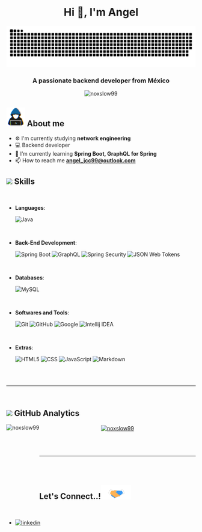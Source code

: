 <h1 align="center">Hi 👋, I'm Angel</h1>

<!--- snake -->
<div align="center">
  <img  src="https://github.com/1999AZZAR/1999AZZAR/blob/readme/resources/img/grid-snake.svg"
       alt="snake" /></a>
</div>

<h3 align="center">A passionate backend developer from México</h3>

<p align="center"> <img src="https://komarev.com/ghpvc/?username=noxslow99&label=Profile%20views&color=0e75b6&style=flat" alt="noxslow99" /> </p>

## <picture><img src = "https://github.com/0xAbdulKhalid/0xAbdulKhalid/raw/main/assets/mdImages/about_me.gif" width = 50px></picture> **About me**

- ⚙️ I'm currently studying **network engineering**
- 💻 Backend developer
- 🌱 I’m currently learning **Spring Boot, GraphQL for Spring**
- 📫 How to reach me **angel_jcc99@outlook.com**

## <img src="https://media2.giphy.com/media/QssGEmpkyEOhBCb7e1/giphy.gif?cid=ecf05e47a0n3gi1bfqntqmob8g9aid1oyj2wr3ds3mg700bl&rid=giphy.gif" width ="25"><b> Skills</b>
<br>

<p align="center">

- **Languages**:
    
    ![Java](https://img.shields.io/badge/Java-f89820?style=for-the-badge&logo=data%3Aimage%2Fpng%3Bbase64%2CiVBORw0KGgoAAAANSUhEUgAAADAAAAAwCAYAAABXAvmHAAAACXBIWXMAAAsTAAALEwEAmpwYAAAG9klEQVR4nO2Xe2xbVx3Hj2%2BAMcaADqhglAFlHUyUAitrfG%2Bi9Y81tmNf%2Bz7Pvdf34SROOsZjgMS2%2FsMUQEgrDwnx1zZpQpNAVAkSq%2BPMTpyH3884ieN73ZSikq0IVd0g20rHtKrLQceJU68qFEGTOCgf6SfZP18dfX%2FH39%2FvnAvADjvssClUO8FesJ2xKELb1kWYlO24SRFfB9sRyw7usCjigknafgC2GwgAwiRtEYsikGUnvga2E8MQtFmk7dm6eJK4YnWAu8B2YekweK9J2Ybr4ikCmZTtV2A7ed6kiORV8cSLpw%2BDj%2BDfzrjALTWqzW1Rtl%2BapG2o2g4OgFbiVCe4x6SIPzbEWxTxhtkBvrRIgdtNkvi%2BSRKvrOZtJ6qdYBdoJaqd4KBJEX9r2vm3LHub6xQJ9lskcXq9F0jim6DVWGwHnzYp4vz6zpPElaq9javn13edeKNGtTGgFbFI23iTbZBJEt%2Bo5ynbiUau2kFIoBWpkGC3SRErTRPnaZwvHwTvNknizbWCaqBVqbWDfc1N22jOeTv4RJOlToNWPm0tivjzmtCZRh6PTFzQ%2Bj9jBx2gVbFI4ok1oa%2Fl7ODW9Txl%2B0WTtaZAK5%2B8FkUsrok9eu1FrlFErQN8AbQqVRJ83iKJZex3bKtG3rITatN0ehS0MlUKkPgwM8k2%2Bh09QhIv10cpSQRBq2O2g3st0hbDY3Q9RxF%2FxVYqHwQf3Fp1AAB1YPGgfrT2uDpQe07rNyNav3lc6a92uR45c0vjmYVDYE%2BNBF%2FBny2qzWdSxBK%2Baly7ltRbuh8GSsNioPQH0ShNS4HiAxsmvKdn%2FkPagJXUBmpIG7CQ2l9dUYMLD9zwWk0SxplD4AP4uxKcvRMa5U5olAxOK%2BzR9cptipK5UzCKz4pGAQl64R%2FQSG%2FMe4M2cMq%2BKtzE4uuh9FUu%2BvsqC0qwMqH04piPKH3zw1LP7Em5pzwh986WpUB5EQbK56Ax8yYMzCBolC6KRhG%2Bc3Vk4%2FX8aUHLIV7PfQtsFGpf9Yi%2FrxJS%2BhZe8QcruACk9M3XQ%2B6dW4tZJPfMIqmnjKSeGSQZMxehUayKRmlI1AuDUCt97nprc1omyWtZxKuZx8FmgO3gD1YUOThrKH1zotxbhnLvLC8ZpSMwMHNINvL3Qmi9%2Fz9Zy6Omd3H%2BzCVOTSNOSXo2XDyEuVvrNlndbQNb4N89zxrFD%2FN6lv1X%2Fmb9qZ9x%2FhRilNTi4cPxd4GNRukpe1YtUkYS9nWg%2BBI0SqPQKD4j6oWnRD3%2FlKAVfiNo%2BQlByy7xavZtbA9Oy%2F6dU7PfHhxE6wcdq6ZoRkleYeTEBa%2BS2pxXTCwAGsWj0CgtQKOwIhpFhKeIqONJkl8N3JDY06u%2BRpyaOceqqadZOeN46KFy%2FYxg5STDyIlLPjk%2BxGnxPWArkOXiPayW0QUj97CgZo8Jau5JTs08yfszj%2FFqup%2FRUg%2FS%2Fnj9pb4ZL4zfzUjxR3h16lNgqxC0QpDXcpcELf887Cl%2B7OovyIZFM2rii5w%2FHWD8yd8y%2FsRzEObu2DKxEA63SXppP6fl7uP07G6c47XcMt%2BwCrbJ6iRZ5vypFdyULA4liVglgRgc8vR5Fk4e2lThqprehU9KwSgsi3oe8Xp%2BmddzYU7Pd3H%2BrMKr6aX6%2BPPjaBadXBOdQD4pfsErT51gpGnn9SaWC0Y%2B6hFiP73RNPuvEPT8fKMxeS2b0PXx2659hvcn9vmUBMcqyYcZOXEMe5uRp%2Fu9SqKLlac%2BeyNhbiEqeYRx5BbG229%2BAVr23FWbpJc4LXnfzVq7ixvf7ebHfuTho5fdfOSCA47d%2FB4RlFQ7p2ZebrYJ40%2FNsnLy56wS93ul6Q4aTtzVGI3XA8Lh9zi56Me9wuQBDxwX66KFaLKbj77l5qPIzb0w5%2BHC%2B5sLu6lF%2BIKZ2xk1fYxREpVmbzNyHPnkaeSTppEXTr3thZPLXnFi2QsnX6Jh7Cwtjp%2BlhdjrHnEcYYt4hDHkxrEq%2BnUXFxlyMRHv4ODg%2BsHmYkYedDHhk2CjwAcO9rtXmvqhT5r6NQ0nM144Oe%2BFk2dpGDtPCxPLtBhDbnHsVTc%2F9icPPzbnFqJT3Xx02M1FfuISIkGXEDmAp1rzum5m9MtOduR3Tt%2FIay565P4NKwDvFiMnP4lt8b%2Bu1eUNfcbFhL%2Fr8IUSTia04mBCcy5vaOOvE9jvtDDZ7YOx79DixHFajA3SYmzAzUU93ULsqx4%2Bts%2FDj%2B7F4YBjd7t9o%2B0uPuJ28qOGkwn%2F2MmGRxy%2B0ItOZgQ5faHLXb6TYQf9PNtspU0E2Tz8xF6aH2O7uegTa1aZcbGRM93cC39xcaOvupjwZSczct7BhmsOXyjt8J0ccnhD3ztC%2F76TpkfetwWid9jh%2F4J%2FAmMbviZfGXJzAAAAAElFTkSuQmCC)

<br>   
    
- **Back-End Development**:

  ![Spring Boot](https://img.shields.io/badge/Spring%20Boot-6DB33F?style=for-the-badge&logo=spring%20boot&logoColor=white&labelColor=fffff)
  ![GraphQL](https://img.shields.io/badge/GraphQL-E10098?style=for-the-badge&logo=graphql&labelColor=fffff)
  ![Spring Security](https://img.shields.io/badge/Spring%20Security-6DB33F?style=for-the-badge&logo=spring%20security&logoColor=white)
  ![JSON Web Tokens](https://img.shields.io/badge/JSON%20Web%20Tokens-000000?style=for-the-badge&logo=json%20web%20tokens)
    
<br>

- **Databases**:

  ![MySQL](https://img.shields.io/badge/MySQL-353936?style=for-the-badge&logo=mysql)

<br>

- **Softwares and Tools**:

  ![Git](https://img.shields.io/badge/git-%23F05033.svg?style=for-the-badge&logo=git&logoColor=white)
  ![GitHub](https://img.shields.io/badge/github-%23121011.svg?style=for-the-badge&logo=github&logoColor=white)
  ![Google](https://img.shields.io/badge/google-%234285F4.svg?style=for-the-badge&logo=google&logoColor=white)
  ![Intellij IDEA](https://img.shields.io/badge/Intellij%20IDEA-000000?style=for-the-badge&logo=intellij%20idea)

<br>

- **Extras**:

  ![HTML5](https://img.shields.io/badge/HTML5-E34F26?style=for-the-badge&logo=html5&logoColor=ffffff)
  ![CSS](https://img.shields.io/badge/CSS-1572B6?style=for-the-badge&logo=css3&logoColor=ffffff)
  ![JavaScript](https://img.shields.io/badge/JavaScript-F7DF1E?style=for-the-badge&logo=javascript&logoColor=ffffff)
  ![Markdown](https://img.shields.io/badge/markdown-%23000000.svg?style=for-the-badge&logo=markdown&logoColor=white)   

</p>

<br>
<br>

-----

<br>

## <img src="https://media.giphy.com/media/iY8CRBdQXODJSCERIr/giphy.gif" width="35"><b> GitHub Analytics </b>

<div align="center">
    
<a href="https://github.com/NoxSlow99/">
    <img height="180em" align="left" src="https://github-readme-stats.vercel.app/api/top-langs?username=noxslow99&show_icons=true&theme=radical&locale=en&layout=compact" alt="noxslow99" />
    <img height="180em" align="center" src="https://github-readme-stats.vercel.app/api?username=noxslow99&show_icons=true&theme=radical&locale=en" alt="noxslow99" />

</a>
</div>

<br>
<br>
<br>

-----

<br>
<br>

## <b> Let's Connect..!</b><img src="https://github.com/0xAbdulKhalid/0xAbdulKhalid/raw/main/assets/mdImages/handshake.gif" width ="80">
<br>
<div align='left'>

<ul>

<li>
    <a href="www.linkedin.com/in/angel-colli" target="_blank">
        <img src="https://img.shields.io/badge/linkedin:%20%20Angel%20Colli-%2300acee.svg?color=405DE6&style=for-the-badge&logo=linkedin&logoColor=white" alt=linkedin style="margin-bottom: 5px;"/>
    </a>
</li>
	
</ul>
</div>
